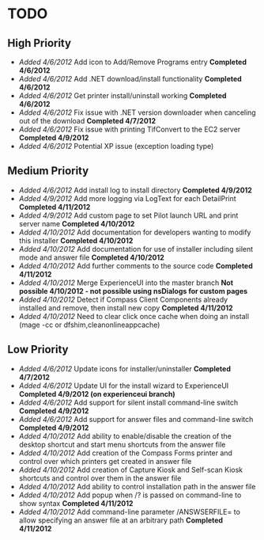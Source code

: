TODO
====

## High Priority

* *Added 4/6/2012* Add icon to Add/Remove Programs entry **Completed 4/6/2012**
* *Added 4/6/2012* Add .NET download/install functionality **Completed 4/6/2012**
* *Added 4/6/2012* Get printer install/uninstall working **Completed 4/6/2012**
* *Added 4/6/2012* Fix issue with .NET version downloader when canceling out of the download **Completed 4/7/2012**
* *Added 4/6/2012* Fix issue with printing TifConvert to the EC2 server **Completed 4/9/2012**
* *Added 4/6/2012* Potential XP issue (exception loading type)

## Medium Priority

* *Added 4/6/2012* Add install log to install directory **Completed 4/9/2012**
* *Added 4/9/2012* Add more logging via LogText for each DetailPrint **Completed 4/11/2012**
* *Added 4/9/2012* Add custom page to set Pilot launch URL and print server name **Completed 4/10/2012**
* *Added 4/10/2012* Add documentation for developers wanting to modify this installer **Completed 4/10/2012**
* *Added 4/10/2012* Add documentation for use of installer including silent mode and answer file **Completed 4/10/2012**
* *Added 4/10/2012* Add further comments to the source code **Completed 4/11/2012**
* *Added 4/10/2012* Merge ExperienceUI into the master branch **Not possible 4/10/2012 - not possible using nsDialogs for custom pages**
* *Added 4/10/2012* Detect if Compass Client Components already installed and remove, then install new copy **Completed 4/11/2012**
* *Added 4/10/2012* Need to clear click once cache when doing an install (mage -cc or dfshim,cleanonlineappcache)

## Low Priority

* *Added 4/6/2012* Update icons for installer/uninstaller **Completed 4/7/2012**
* *Added 4/6/2012* Update UI for the install wizard to ExperienceUI **Completed 4/9/2012 (on experienceui branch)**
* *Added 4/6/2012* Add support for silent install command-line switch **Completed 4/9/2012**
* *Added 4/6/2012* Add support for answer files and command-line switch **Completed 4/9/2012**
* *Added 4/10/2012* Add ability to enable/disable the creation of the desktop shortcut and start menu shortcuts from the answer file
* *Added 4/10/2012* Add creation of the Compass Forms printer and control over which printers get created in answer file
* *Added 4/10/2012* Add creation of Capture Kiosk and Self-scan Kiosk shortcuts and control over them in the answer file
* *Added 4/10/2012* Add ability to control installation path in the answer file
* *Added 4/10/2012* Add popup when /? is passed on command-line to show syntax **Completed 4/11/2012**
* *Added 4/10/2012* Add command-line parameter /ANSWSERFILE= to allow specifying an answer file at an arbitrary path **Completed 4/11/2012**
